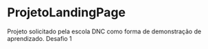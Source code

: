 # ProjetoLandingPage
Projeto solicitado pela escola DNC como forma de demonstração de aprendizado. Desafio 1
